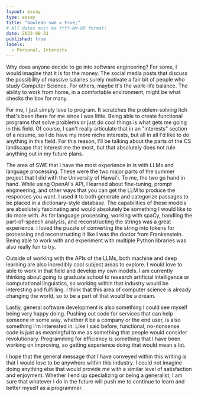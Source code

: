 ```yaml
---
layout: essay
type: essay
title: "boolean swe = true;"
# All dates must be YYYY-MM-DD format!
date: 2023-08-31
published: true
labels:
  - Personal, Interests
---
```


Why does anyone decide to go into software engineering? For some, I would imagine that it is for the money. The social media posts that discuss the possibility of massive salaries surely motivate a fair bit of people who study Computer Science. For others, maybe it's the work-life balance. The ability to work from home, in a comfortable environment, might be what checks the box for many.

For me, I just simply love to program. It scratches the problem-solving itch that's been there for me since I was little. Being able to create functional programs that solve problems or just do cool things is what gets me going in this field. Of course, I can't really articulate that in an "interests" section of a resume, so I do have my more niche interests, but all in all I'd like to do anything in this field. For this reason, I'll be talking about the parts of the CS landscape that interest me the most, but that absolutely does not rule anything out in my future plans.

The area of SWE that I have the most experience in is with LLMs and language processing. These were the two major parts of the summer project that I did with the University of Hawai'i. To me, the two go hand in hand. While using OpenAI's API, I learned about fine-tuning, prompt engineering, and other ways that you can get the LLM to produce the responses you want. I used it to both generate and categorize passages to be placed in a dictionary-style database. The capabilities of these models are absolutely fascinating and would absolutely be something I would like to do more with. As for language processing, working with spaCy, handling the part-of-speech analysis, and reconstructing the strings was a great experience. I loved the puzzle of converting the string into tokens for processing and reconstructing it like I was the doctor from Frankenstein. Being able to work with and experiment with multiple Python libraries was also really fun to try.

Outside of working with the APIs of the LLMs, both machine and deep learning are also incredibly cool subject areas to explore. I would love to able to work in that field and develop my own models. I am currently thinking about going to graduate school to research artificial intelligence or computational linguistics, so working within that industry would be interesting and fulfilling. I think that this area of computer science is already changing the world, so to be a part of that would be a dream.

Lastly, general software development is also something I could see myself being very happy doing. Pushing out code for services that can help someone in some way, whether it be a company or the end user, is also something I'm interested in. Like I said before, functional, no-nonsense code is just as meaningful to me as something that people would consider revolutionary. Programming for efficiency is something that I have been working on improving, so getting experience doing that would mean a lot.

I hope that the general message that I have conveyed within this writing is that I would love to be anywhere within this industry. I could not imagine doing anything else that would provide me with a similar level of satisfaction and enjoyment. Whether I end up specializing or being a generalist, I am sure that whatever I do in the future will push me to continue to learn and better myself as a programmer.
